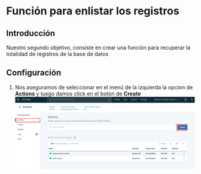 # Función para enlistar los registros
## Introducción
Nuestro segundo objetivo, consiste en crear una función para recuperar la totalidad de registros de la base de datos

## Configuración
1. Nos aseguramos de seleccionar en el menú de la izquierda la opcion de __Actions__ y luego damos click en el botón de __Create__ ![Create Action](./0022.png)